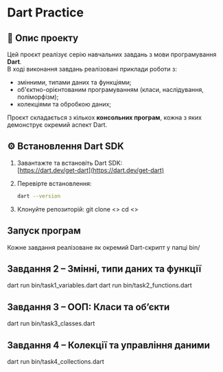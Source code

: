 # Dart Practice

## 📌 Опис проекту
Цей проєкт реалізує серію навчальних завдань з мови програмування **Dart**.  
В ході виконання завдань реалізовані приклади роботи з:
- змінними, типами даних та функціями;
- об'єктно-орієнтованим програмуванням (класи, наслідування, поліморфізм);
- колекціями та обробкою даних;

Проєкт складається з кількох **консольних програм**, кожна з яких демонструє окремий аспект Dart.

## ⚙️ Встановлення Dart SDK
1. Завантажте та встановіть Dart SDK:  
   [https://dart.dev/get-dart](https://dart.dev/get-dart)

2. Перевірте встановлення:
   ```bash
   dart --version
3. Клонуйте репозиторій:
   git clone <>
   cd <>
## Запуск програм
Кожне завдання реалізоване як окремий Dart-скрипт у папці bin/
## Завдання 2 – Змінні, типи даних та функції
  dart run bin/task1_variables.dart
  dart run bin/task2_functions.dart
## Завдання 3 – ООП: Класи та об’єкти
  dart run bin/task3_classes.dart
## Завдання 4 – Колекції та управління даними
  dart run bin/task4_collections.dart

